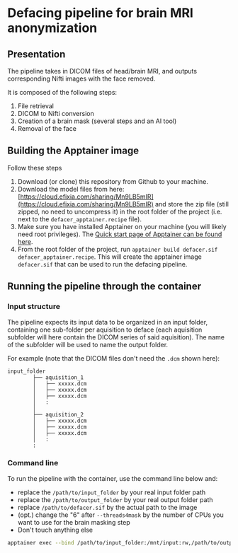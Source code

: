 # Defacing pipeline for brain MRI anonymization
## Presentation

The pipeline takes in DICOM files of head/brain MRI, and outputs corresponding Nifti images with the face removed.

It is composed of the following steps:
1. File retrieval
2. DICOM to Nifti conversion
3. Creation of a brain mask (several steps and an AI tool)
4. Removal of the face

## Building the Apptainer image
Follow these steps
1. Download (or clone) this repository from Github to your machine.
2. Download the model files from here: [https://cloud.efixia.com/sharing/Mn9LB5mIR](https://cloud.efixia.com/sharing/Mn9LB5mIR) and store the zip file (still zipped, no need to uncompress it) in the root folder of the project (i.e. next to the `defacer_apptainer.recipe` file).
3. Make sure you have installed Apptainer on your machine (you will likely need root privileges). The [Quick start page of Apptainer can be found here](https://apptainer.org/docs/user/main/quick_start.html).
4. From the root folder of the project, run `apptainer build defacer.sif defacer_apptainer.recipe`. This will create the apptainer image `defacer.sif` that can be used to run the defacing pipeline.

## Running the pipeline through the container
### Input structure
The pipeline expects its input data to be organized in an input folder, containing one sub-folder per aquisition to deface (each aquisition subfolder will here contain the DICOM series of said aquisition). The name of the subfolder will be used to name the output folder.

For example (note that the DICOM files don't need the `.dcm` shown here):

    input_folder
            ├── aquisition_1
            │   ├── xxxxx.dcm
            │   ├── xxxxx.dcm
            │   ├── xxxxx.dcm
            │   :
            │
            ├── aquisition_2
            │   ├── xxxxx.dcm
            │   ├── xxxxx.dcm
            │   ├── xxxxx.dcm
            │   :
            :

### Command line
To run the pipeline with the container, use the command line below and:
- replace the `/path/to/input_folder` by your real input folder path
- replace the `/path/to/output_folder` by your real output folder path
- replace `/path/to/defacer.sif` by the actual path to the image
- (opt.) change the "6" after `--threads4mask` by the number of CPUs you want to use for the brain masking step
- Don't touch anything else

```bash
apptainer exec --bind /path/to/input_folder:/mnt/input:rw,/path/to/output_folder:/mnt/output:rw /path/to/defacer.sif deface --indir /mnt/input --outdir /mnt/output --threads4mask 6
```